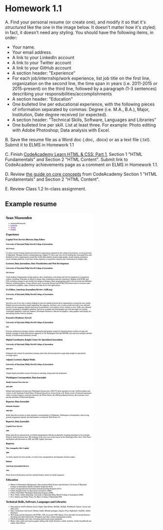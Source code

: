 # Homework 1.1

A. Find your personal resume (or create one), and modify it so that it's *structured* like the one in the image below. It doesn't matter how it's styled; in fact, it doesn't need any styling.  You should have the following items, in order:
* Your name.
* Your email address.
* A link to your LinkedIn account
* A link to your Twitter account
* A link to your GitHub account
* A section header: "Experience"
* For each job/internship/work experience, list job title on the first line, organization on the second line, the time span in years (i.e. 2011-2015 or 2015-present) on the third line, followed by a paragraph (1-3 sentences) describing your responsibilities/accomplishments
* A section header: "Education"
* One bulleted line per educational experience, with the following pieces of information separated by commas: Degree (i.e. M.A., B.A.), Major, Institution, Date degree received (or expected).
* A section header: "Technical Skills, Software, Languages and Libraries"
* One bulleted line per skill.  List at least three.  For example: Photo editing with Adobe Photoshop; Data analysis with Excel.

B. Save the resume file as a Word doc (.doc, .docx) or as a text file (.txt).  Submit it to ELMS in Homework 1.1

C. Finish [CodeAcademy Learn HTML & CSS: Part 1](https://www.codecademy.com/learn/learn-html-css), Section 1 "HTML Fundamentals" and Section 2 "HTML Content". Submit link to CodeAcademy achievements page as a comment on ELMS in Homework 1.1.

D. Review [the guide on core concepts](../../guides/week-1/guide-homework-1.1.md) from CodeAcademy Section 1 "HTML Fundamentals" and Section 2 "HTML Content".

E. Review Class 1.2 In-class assignment.

## Example resume

![image of sm resume](../../img/sm-resume-for-in-class-1.2.png)
